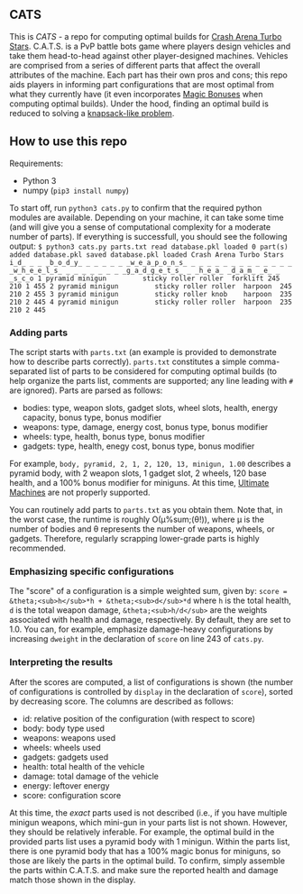 ## CATS 

This is *CATS* - a repo for computing optimal builds for [Crash Arena Turbo
Stars](https://www.catsthegame.com). C.A.T.S. is a PvP battle bots game where
players design vehicles and take them head-to-head against other
player-designed machines. Vehicles are comprised from a series of different
parts that affect the overall attributes of the machine. Each part has their
own pros and cons; this repo aids players in informing part configurations
that are most optimal from what they currently have (it even incorporates
[Magic Bonuses](https://catsthegame.fandom.com/wiki/Magic_Bonus) when computing
optimal builds). Under the hood, finding an optimal build is reduced to solving
a [knapsack-like problem](https://en.wikipedia.org/wiki/Knapsack_problem). 

## How to use this repo

Requirements:
- Python 3
- numpy (`pip3 install numpy`)

To start off, run `python3 cats.py` to confirm that the required python
modules are available. Depending on your machine, it can take some time (and
will give you a sense of computational complexity for a moderate number of
parts). If everything is successfull, you should see the following output:
`
$ python3 cats.py
parts.txt read
database.pkl loaded
0 part(s) added
database.pkl saved
database.pkl loaded
                       Crash Arena Turbo Stars
i̲d̲ ̲ ̲ ̲b̲o̲d̲y̲ ̲ ̲ ̲ ̲ ̲ ̲w̲e̲a̲p̲o̲n̲s̲ ̲ ̲ ̲ ̲ ̲ ̲ ̲ ̲ ̲ ̲ ̲ ̲ ̲w̲h̲e̲e̲l̲s̲ ̲ ̲ ̲ ̲ ̲ ̲ ̲ ̲g̲a̲d̲g̲e̲t̲s̲ ̲ ̲h̲e̲a̲ ̲d̲a̲m̲ ̲e̲ ̲s̲c̲o
 1 pyramid minigun         sticky roller roller  forklift 245 210 1 455
 2 pyramid minigun         sticky roller roller  harpoon  245 210 2 455
 3 pyramid minigun         sticky roller knob    harpoon  235 210 2 445
 4 pyramid minigun         sticky roller roller  harpoon  235 210 2 445
`

### Adding parts

The script starts with `parts.txt` (an example is provided to demonstrate how
to describe parts correctly).  `parts.txt` constitutes a simple comma-separated
list of parts to be considered for computing optimal builds (to help organize
the parts list, comments are supported; any line leading with `#` are ignored).
Parts are parsed as follows:

- bodies: type, weapon slots, gadget slots, wheel slots, health, energy
  capacity, bonus type, bonus modifier
- weapons: type, damage, energy cost, bonus type, bonus modifier
- wheels: type, health, bonus type, bonus modifier
- gadgets: type, health, enegy cost, bonus type, bonus modifier

For example, `body, pyramid, 2, 1, 2, 120, 13, minigun, 1.00` describes a
pyramid body, with 2 weapon slots, 1 gadget slot, 2 wheels, 120 base health,
and a 100% bonus modifier for miniguns. At this time, [Ultimate
Machines](https://catsthegame.fandom.com/wiki/Ultimate_Machines) are not
properly supported.

You can routinely add parts to `parts.txt` as you obtain them. Note that,
in the worst case, the runtime is roughly O(&micro;%sum;(&theta;!)), where
&micro; is the number of bodies and &theta; represents the number of weapons,
wheels, or gadgets. Therefore, regularly scrapping lower-grade parts is highly
recommended.

### Emphasizing specific configurations

The "score" of a configuration is a simple weighted sum, given by: `score =
&theta;<sub>h</sub>*h + &theta;<sub>d</sub>*d` where `h` is the total health,
`d` is the total weapon damage, `&theta;<sub>h/d</sub>` are the weights
associated with health and damage, respectively. By default, they are set to
1.0. You can, for example, emphasize damage-heavy configurations by increasing
`dweight` in the declaration of `score` on line 243 of `cats.py`.

### Interpreting the results

After the scores are computed, a list of configurations is shown (the number of
configurations is controlled by `display` in the declaration of `score`),
sorted by decreasing score. The columns are described as follows:

- id: relative position of the configuration (with respect to score)
- body: body type used
- weapons: weapons used
- wheels: wheels used
- gadgets: gadgets used
- health: total health of the vehicle
- damage: total damage of the vehicle
- energy: leftover energy
- score: configuration score

At this time, the _exact_ parts used is not described (i.e., if you have
multiple minigun weapons, which mini-gun in your parts list is not shown.
However, they should be relatively inferable. For example, the optimal build in
the provided parts list uses a pyramid body with 1 minigun. Within the
parts list, there is one pyramid body that has a 100% magic bonus for
miniguns, so those are likely the parts in the optimal build. To confirm,
simply assemble the parts within C.A.T.S. and make sure the reported health and
damage match those shown in the display.
